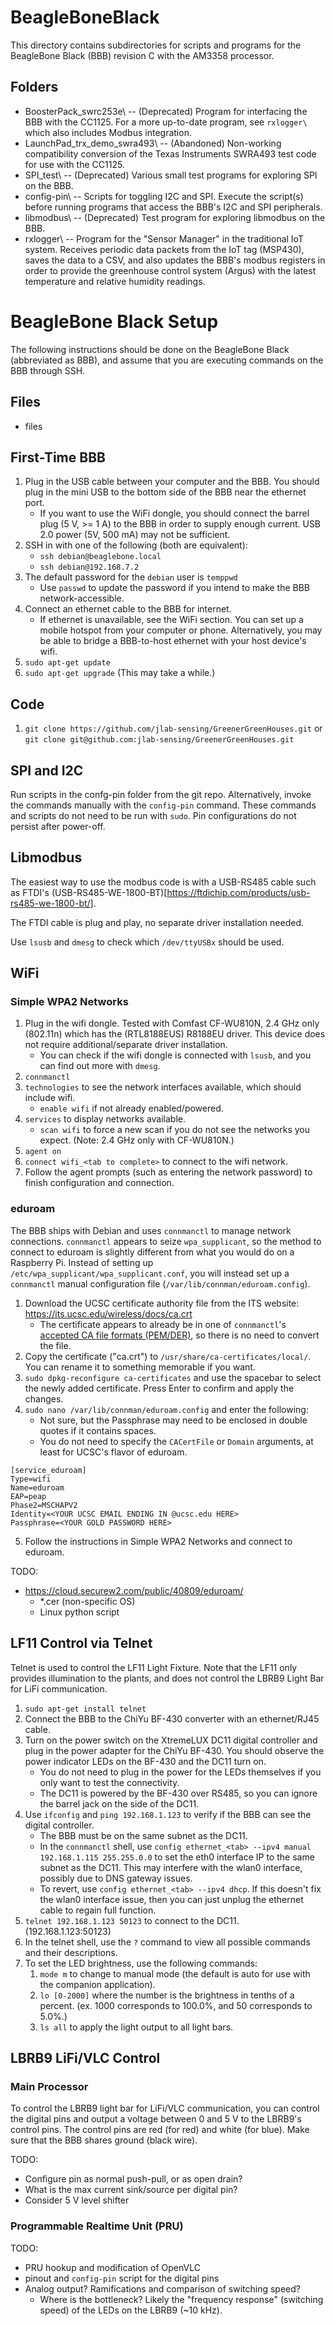 # BeagleBoneBlack

This directory contains subdirectories for scripts and programs for the BeagleBone Black (BBB) revision C with the AM3358 processor.

## Folders
- BoosterPack_swrc253e\ -- (Deprecated) Program for interfacing the BBB with the CC1125. For a more up-to-date program, see `rxlogger\` which also includes Modbus integration.
- LaunchPad_trx_demo_swra493\ -- (Abandoned) Non-working compatibility conversion of the Texas Instruments SWRA493 test code for use with the CC1125.
- SPI_test\ -- (Deprecated) Various small test programs for exploring SPI on the BBB.
- config-pin\ -- Scripts for toggling I2C and SPI. Execute the script(s) before running programs that access the BBB's I2C and SPI peripherals.
- libmodbus\ -- (Deprecated) Test program for exploring libmodbus on the BBB.
- rxlogger\ -- Program for the "Sensor Manager" in the traditional IoT system. Receives periodic data packets from the IoT tag (MSP430), saves the data to a CSV, and also updates the BBB's modbus registers in order to provide the greenhouse control system (Argus) with the latest temperature and relative humidity readings.

# BeagleBone Black Setup
The following instructions should be done on the BeagleBone Black (abbreviated as BBB), and assume that you are executing commands on the BBB through SSH.

## Files
- files

## First-Time BBB
1. Plug in the USB cable between your computer and the BBB. You should plug in the mini USB to the bottom side of the BBB near the ethernet port.
	- If you want to use the WiFi dongle, you should connect the barrel plug (5 V, >= 1 A) to the BBB in order to supply enough current. USB 2.0 power (5V, 500 mA) may not be sufficient.
2. SSH in with one of the following (both are equivalent):
	- `ssh debian@beaglebone.local`
	- `ssh debian@192.168.7.2`
3. The default password for the `debian` user is `temppwd`
    - Use `passwd` to update the password if you intend to make the BBB network-accessible.
4. Connect an ethernet cable to the BBB for internet.
    - If ethernet is unavailable, see the WiFi section. You can set up a mobile hotspot from your computer or phone. Alternatively, you may be able to bridge a BBB-to-host ethernet with your host device's wifi.
5. `sudo apt-get update`
6. `sudo apt-get upgrade` (This may take a while.)

## Code
1. `git clone https://github.com/jlab-sensing/GreenerGreenHouses.git` or `git clone git@github.com:jlab-sensing/GreenerGreenHouses.git`

## SPI and I2C
Run scripts in the confg-pin folder from the git repo.
Alternatively, invoke the commands manually with the `config-pin` command. These commands and scripts do not need to be run with `sudo`. Pin configurations do not persist after power-off.

## Libmodbus
The easiest way to use the modbus code is with a USB-RS485 cable such as FTDI's (USB-RS485-WE-1800-BT)[https://ftdichip.com/products/usb-rs485-we-1800-bt/].

The FTDI cable is plug and play, no separate driver installation needed.

Use `lsusb` and `dmesg` to check which `/dev/ttyUSBx` should be used.

## WiFi
### Simple WPA2 Networks
1. Plug in the wifi dongle. Tested with Comfast CF-WU810N, 2.4 GHz only (802.11n) which has the (RTL8188EUS) R8188EU driver. This device does not require additional/separate driver installation.
	- You can check if the wifi dongle is connected with `lsusb`, and you can find out more with `dmesg`.
2. `connmanctl`
3. `technologies` to see the network interfaces available, which should include wifi.
	- `enable wifi` if not already enabled/powered.
4. `services` to display networks available.
	- `scan wifi` to force a new scan if you do not see the networks you expect. (Note: 2.4 GHz only with CF-WU810N.)
5. `agent on`
6. `connect wifi_<tab to complete>` to connect to the wifi network.
7. Follow the agent prompts (such as entering the network password) to finish configuration and connection.

### eduroam
The BBB ships with Debian and uses `connmanctl` to manage network connections. `connmanctl` appears to seize `wpa_supplicant`, so the method to connect to eduroam is slightly different from what you would do on a Raspberry Pi. Instead of setting up `/etc/wpa_supplicant/wpa_supplicant.conf`, you will instead set up a `connmanctl` manual configuration file (`/var/lib/connman/eduroam.config`).
1. Download the UCSC certificate authority file from the ITS website: https://its.ucsc.edu/wireless/docs/ca.crt
	- The certificate appears to already be in one of `connmanctl`'s [accepted CA file formats (PEM/DER)](https://manpages.debian.org/buster/connman/connman-service.config.5.en.html), so there is no need to convert the file.
2. Copy the certificate ("ca.crt") to `/usr/share/ca-certificates/local/`. You can rename it to something memorable if you want.
3. `sudo dpkg-reconfigure ca-certificates` and use the spacebar to select the newly added certificate. Press Enter to confirm and apply the changes.
4. `sudo nano /var/lib/connman/eduroam.config` and enter the following:
	- Not sure, but the Passphrase may need to be enclosed in double quotes if it contains spaces.
	- You do not need to specify the `CACertFile` or `Domain` arguments, at least for UCSC's flavor of eduroam.
```
[service_eduroam]
Type=wifi
Name=eduroam
EAP=peap
Phase2=MSCHAPV2
Identity=<YOUR UCSC EMAIL ENDING IN @ucsc.edu HERE>
Passphrase=<YOUR GOLD PASSWORD HERE>
```
5. Follow the instructions in Simple WPA2 Networks and connect to eduroam.

TODO:
- https://cloud.securew2.com/public/40809/eduroam/
    - *.cer (non-specific OS)
    - Linux python script

## LF11 Control via Telnet
Telnet is used to control the LF11 Light Fixture. Note that the LF11 only provides illumination to the plants, and does not control the LBRB9 Light Bar for LiFi communication.

1. `sudo apt-get install telnet`
2. Connect the BBB to the ChiYu BF-430 converter with an ethernet/RJ45 cable.
3. Turn on the power switch on the XtremeLUX DC11 digital controller and plug in the power adapter for the ChiYu BF-430. You should observe the power indicator LEDs on the BF-430 and the DC11 turn on.
    - You do not need to plug in the power for the LEDs themselves if you only want to test the connectivity.
    - The DC11 is powered by the BF-430 over RS485, so you can ignore the barrel jack on the side of the DC11.
4. Use `ifconfig` and `ping 192.168.1.123` to verify if the BBB can see the digital controller.
    - The BBB must be on the same subnet as the DC11.
    - In the `connmanctl` shell, use `config ethernet_<tab> --ipv4 manual 192.168.1.115 255.255.0.0` to set the eth0 interface IP to the same subnet as the DC11. This may interfere with the wlan0 interface, possibly due to DNS gateway issues.
    - To revert, use `config ethernet_<tab> --ipv4 dhcp`. If this doesn't fix the wlan0 interface issue, then you can just unplug the ethernet cable to regain full function.
5. `telnet 192.168.1.123 50123` to connect to the DC11. (192.168.1.123:50123)
6. In the telnet shell, use the `?` command to view all possible commands and their descriptions.
7. To set the LED brightness, use the following commands:
    1. `mode m` to change to manual mode (the default is auto for use with the companion application).
    2. `lo [0-2000]` where the number is the brightness in tenths of a percent. (ex. 1000 corresponds to 100.0%, and 50 corresponds to 5.0%.)
    3. `ls all` to apply the light output to all light bars.

## LBRB9 LiFi/VLC Control
### Main Processor
To control the LBRB9 light bar for LiFi/VLC communication, you can control the digital pins and output a voltage between 0 and 5 V to the LBRB9's control pins. The control pins are red (for red) and white (for blue). Make sure that the BBB shares ground (black wire).

TODO:
- Configure pin as normal push-pull, or as open drain?
- What is the max current sink/source per digital pin?
- Consider 5 V level shifter

### Programmable Realtime Unit (PRU)

TODO:
- PRU hookup and modification of OpenVLC
- pinout and `config-pin` script for the digital pins
- Analog output? Ramifications and comparison of switching speed?
    - Where is the bottleneck? Likely the "frequency response" (switching speed) of the LEDs on the LBRB9 (~10 kHz).